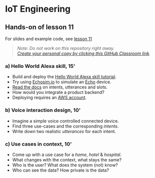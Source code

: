 # IoT Engineering
## Hands-on of lesson 11
For slides and example code, see [lesson 11](../../../fhnw-iot/blob/master/11/README.md)

> *Note: Do not work on this repository right away.*<br/>
> *[Create your personal copy by clicking this GitHub Classroom link](https://classroom.github.com/a/BeVAfsDk).*

### a) Hello World Alexa skill, 15'
* Build and deploy the [Hello World Alexa skill tutorial](https://github.com/alexa/skill-sample-nodejs-hello-world/blob/master/instructions/setup-vui-alexa-hosted.md).
* Try using [Echosim.io](https://echosim.io/) to simulate an [Echo](https://www.amazon.com/echo) device.
* [Read the docs](https://developer.amazon.com/docs/custom-skills/create-intents-utterances-and-slots.html) on intents, utterances and slots.
* How would you integrate a product backend?
* Deploying requires an [AWS account](https://aws.amazon.com/account/).

### b) Voice interaction design, 10'
* Imagine a simple voice controlled connected device.
* Find three use-cases and the corresponding _intents_.
* Write down two realistic _utterances_ for each intent.

### c) Use cases in context, 10'
* Come up with a use case for a _home_, _hotel_ & _hospital_.
* What changes with the context, what stays the same?
* Who is the user? What does the system (not) know?
* Who can see the data? How private is the data?
